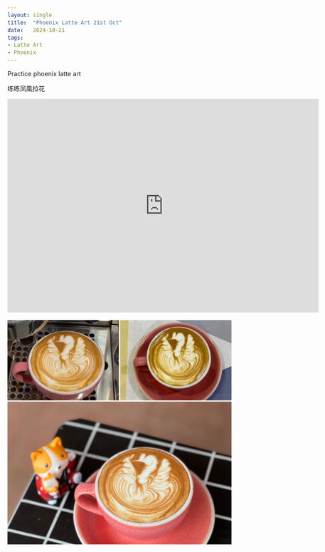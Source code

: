 ```yaml
---
layout: single
title:  "Phoenix Latte Art 21st Oct"
date:   2024-10-21
tags:
- Latte Art
- Phoenix
---
```


Practice phoenix latte art

练练凤凰拉花


<div class="embed-container">
  <iframe
      src="https://www.youtube.com/embed/yGQHqX15tOI"
      width="700"
      height="480"
      frameborder="0"
      allowfullscreen="true">
  </iframe>
</div>


![](/assets/img/2024/10/21/3AB604CB-DDB3-4B0D-AE98-1806DF180A81.JPG)

